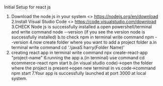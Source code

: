 <!-- 
1. Download and install vscode => https://code.visualstudio.com/download
2. Download and install Nodejs => https://nodejs.org/en/download/current
3. when we install node it come with npm as well and we can check this using cmd => node -v and  npm -v
4. Install extension in vscode
	• live server
	• simple react snippet
	• Es7+ react/redux/react-native
	
5. Follow react docs https://legacy.reactjs.org/docs/create-a-new-react-app.html
	• npx create-react-app my-app
	• cd my-app
	• npm start 
-->
	
Initial Setup for react js
1. Download the node js in your system <> https://nodejs.org/en/download
2.Install Visual Studio Code <> https://code.visualstudio.com/download
3.CHECK Node js is successfully installed
  a.open powershell/terminal and write command node --version (if you see the version node is successfully installed)
  b.to check npm in terminal write command npm --version
4.now create folder where you want to add a project folder
  a.in terminal write command cd '.\javaS harry(Folder Name)' 
5. creating react app in terminal write command npx create-react-app "project-name"
6.running the app 
  a.(in terminal) use command
     cd ecommerce-react
      npm start
  b.(in visual studio code)->open the folder where the project is present->open new terminal in vs code->command npm start
  7.Your app is successfully launched at port 3000 at local system.
